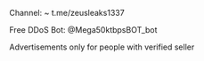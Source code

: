 Channel:
~ t.me/zeusleaks1337

Free DDoS Bot: @Mega50ktbpsBOT_bot

Advertisements only for people with verified seller
